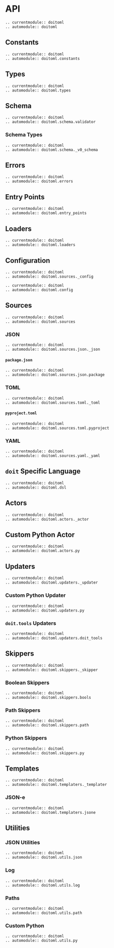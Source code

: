 # API

```{eval-rst}
.. currentmodule:: doitoml
.. automodule:: doitoml
```

## Constants

```{eval-rst}
.. currentmodule:: doitoml
.. automodule:: doitoml.constants
```

## Types

```{eval-rst}
.. currentmodule:: doitoml
.. automodule:: doitoml.types
```

## Schema

```{eval-rst}
.. currentmodule:: doitoml
.. automodule:: doitoml.schema.validator
```

### Schema Types

```{eval-rst}
.. currentmodule:: doitoml
.. automodule:: doitoml.schema._v0_schema
```

## Errors

```{eval-rst}
.. currentmodule:: doitoml
.. automodule:: doitoml.errors
```

## Entry Points

```{eval-rst}
.. currentmodule:: doitoml
.. automodule:: doitoml.entry_points
```

## Loaders

```{eval-rst}
.. currentmodule:: doitoml
.. automodule:: doitoml.loaders
```

## Configuration

```{eval-rst}
.. currentmodule:: doitoml
.. automodule:: doitoml.sources._config
```

```{eval-rst}
.. currentmodule:: doitoml
.. automodule:: doitoml.config
```

## Sources

```{eval-rst}
.. currentmodule:: doitoml
.. automodule:: doitoml.sources
```

### JSON

```{eval-rst}
.. currentmodule:: doitoml
.. automodule:: doitoml.sources.json._json
```

#### `package.json`

```{eval-rst}
.. currentmodule:: doitoml
.. automodule:: doitoml.sources.json.package
```

### TOML

```{eval-rst}
.. currentmodule:: doitoml
.. automodule:: doitoml.sources.toml._toml
```

#### `pyproject.toml`

```{eval-rst}
.. currentmodule:: doitoml
.. automodule:: doitoml.sources.toml.pyproject
```

### YAML

```{eval-rst}
.. currentmodule:: doitoml
.. automodule:: doitoml.sources.yaml._yaml
```

## `doit` Specific Language

```{eval-rst}
.. currentmodule:: doitoml
.. automodule:: doitoml.dsl
```

## Actors

```{eval-rst}
.. currentmodule:: doitoml
.. automodule:: doitoml.actors._actor
```

## Custom Python Actor

```{eval-rst}
.. currentmodule:: doitoml
.. automodule:: doitoml.actors.py
```

## Updaters

```{eval-rst}
.. currentmodule:: doitoml
.. automodule:: doitoml.updaters._updater
```

### Custom Python Updater

```{eval-rst}
.. currentmodule:: doitoml
.. automodule:: doitoml.updaters.py
```

### `doit.tools` Updaters

```{eval-rst}
.. currentmodule:: doitoml
.. automodule:: doitoml.updaters.doit_tools
```

## Skippers

```{eval-rst}
.. currentmodule:: doitoml
.. automodule:: doitoml.skippers._skipper
```

### Boolean Skippers

```{eval-rst}
.. currentmodule:: doitoml
.. automodule:: doitoml.skippers.bools
```

### Path Skippers

```{eval-rst}
.. currentmodule:: doitoml
.. automodule:: doitoml.skippers.path
```

### Python Skippers

```{eval-rst}
.. currentmodule:: doitoml
.. automodule:: doitoml.skippers.py
```

## Templates

```{eval-rst}
.. currentmodule:: doitoml
.. automodule:: doitoml.templaters._templater
```

### JSON-e

```{eval-rst}
.. currentmodule:: doitoml
.. automodule:: doitoml.templaters.jsone
```

## Utilities

### JSON Utilities

```{eval-rst}
.. currentmodule:: doitoml
.. automodule:: doitoml.utils.json
```

### Log

```{eval-rst}
.. currentmodule:: doitoml
.. automodule:: doitoml.utils.log
```

### Paths

```{eval-rst}
.. currentmodule:: doitoml
.. automodule:: doitoml.utils.path
```

### Custom Python

```{eval-rst}
.. currentmodule:: doitoml
.. automodule:: doitoml.utils.py
```
